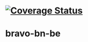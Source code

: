 # [![Coverage Status](https://coveralls.io/repos/github/atlp-rwanda/bravo-bn-be/badge.svg?branch=develop)](https://coveralls.io/github/atlp-rwanda/bravo-bn-be?branch=develop)

# bravo-bn-be
